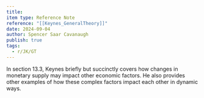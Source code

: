 ```yaml
---
title: 
item type: Reference Note
reference: "[[Keynes_GeneralTheory]]"
date: 2024-09-04
author: Spencer Saar Cavanaugh
publish: true
tags:
  - r/JK/GT
---
```

In section 13.3, Keynes briefly but succinctly covers how changes in monetary supply may impact other economic factors. He also provides other examples of how these complex factors impact each other in dynamic ways.